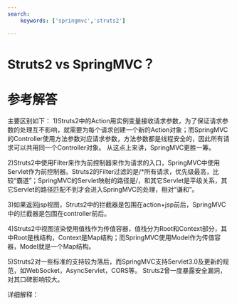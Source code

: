 ```yaml
---
search:
    keywords: ['springmvc','struts2']

---
```


# Struts2 vs SpringMVC？  

# 参考解答

主要区别如下：
1)Struts2中的Action用实例变量接收请求参数，为了保证请求参数的处理互不影响，就需要为每个请求创建一个新的Action对象；而SpringMVC的Controller使用方法参数对应请求参数，方法参数都是线程安全的，因此所有请求可以共用同一个Controller对象。
从这点上来讲，SpringMVC更胜一筹。

2)Struts2中使用Filter来作为前控制器来作为请求的入口，SpringMVC中使用Servlet作为前控制器。Struts2的Filter过滤的是/*所有请求，优先级最高，比较“霸道”；SpringMVC的Servlet映射的路径是/，和其它Servlet是平级关系，其它Servlet的路径匹配不到才会进入SpringMVC的处理，相对“谦和”。

3)如果返回jsp视图，Struts2中的拦截器是包围在action+jsp前后，SpringMVC中的拦截器是包围在controller前后。

4)Struts2中视图渲染使用值栈作为传值容器，值栈分为Root和Context部分，其中Root是栈结构，Context是Map结构；而SpringMVC使用Model作为传值容器，Model就是一个Map结构。

5)Struts2对一些标准的支持较为落后，而SpringMVC支持Servlet3.0及更新的规范，如WebSocket，AsyncServlet，CORS等。
Struts2曾一度暴露安全漏洞，对其口碑影响较大。

详细解释：